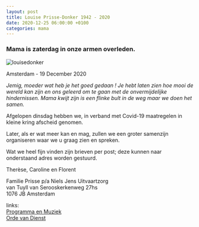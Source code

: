 ```yaml
---
layout: post
title: Louise Prisse-Donker 1942 - 2020
date: 2020-12-25 06:00:00 +0100
categories: mama
---
```


### Mama is zaterdag in onze armen overleden.

![louisedonker](https://prisse.nl/assets/louisedonker.jpg)  

Amsterdam - 19 December 2020  

*Jemig, moeder wat heb je het goed gedaan ! Je hebt laten zien hoe mooi de wereld kan zijn en ons geleerd om te gaan met de onvermijdelijke hindernissen. Mama kwijt zijn is een flinke bult in de weg maar we doen het samen.*  

Afgelopen dinsdag hebben we, in verband met Covid-19 maatregelen in kleine kring afscheid genomen.

Later, als er wat meer kan en mag, zullen we een groter samenzijn organiseren waar we u graag zien en spreken.

Wat we heel fijn vinden zijn brieven per post; deze kunnen naar onderstaand adres worden gestuurd.

Therèse, Caroline en Florent

Familie Prisse
p/a Niels Jens Uitvaartzorg  
van Tuyll van Serooskerkenweg 27hs  
1076 JB Amsterdam  



links:  
[Programma en Muziek](https://prisse.nl/programma/)  
[Orde van Dienst](https://prisse.net/muziekmama/ordevandienst.jpg)
